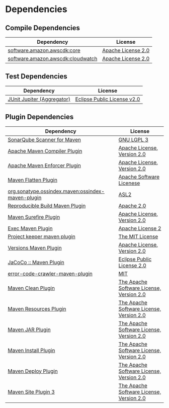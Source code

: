 <!-- @formatter:off -->
# Dependencies

## Compile Dependencies

| Dependency                             | License                 |
| -------------------------------------- | ----------------------- |
| [software.amazon.awscdk:core][0]       | [Apache License 2.0][1] |
| [software.amazon.awscdk:cloudwatch][0] | [Apache License 2.0][1] |

## Test Dependencies

| Dependency                      | License                          |
| ------------------------------- | -------------------------------- |
| [JUnit Jupiter (Aggregator)][4] | [Eclipse Public License v2.0][5] |

## Plugin Dependencies

| Dependency                                              | License                                        |
| ------------------------------------------------------- | ---------------------------------------------- |
| [SonarQube Scanner for Maven][6]                        | [GNU LGPL 3][7]                                |
| [Apache Maven Compiler Plugin][8]                       | [Apache License, Version 2.0][9]               |
| [Apache Maven Enforcer Plugin][10]                      | [Apache License, Version 2.0][9]               |
| [Maven Flatten Plugin][12]                              | [Apache Software Licenese][13]                 |
| [org.sonatype.ossindex.maven:ossindex-maven-plugin][14] | [ASL2][13]                                     |
| [Reproducible Build Maven Plugin][16]                   | [Apache 2.0][13]                               |
| [Maven Surefire Plugin][18]                             | [Apache License, Version 2.0][9]               |
| [Exec Maven Plugin][20]                                 | [Apache License 2][13]                         |
| [Project keeper maven plugin][22]                       | [The MIT License][23]                          |
| [Versions Maven Plugin][24]                             | [Apache License, Version 2.0][9]               |
| [JaCoCo :: Maven Plugin][26]                            | [Eclipse Public License 2.0][27]               |
| [error-code-crawler-maven-plugin][28]                   | [MIT][29]                                      |
| [Maven Clean Plugin][30]                                | [The Apache Software License, Version 2.0][13] |
| [Maven Resources Plugin][32]                            | [The Apache Software License, Version 2.0][13] |
| [Maven JAR Plugin][34]                                  | [The Apache Software License, Version 2.0][13] |
| [Maven Install Plugin][36]                              | [The Apache Software License, Version 2.0][13] |
| [Maven Deploy Plugin][38]                               | [The Apache Software License, Version 2.0][13] |
| [Maven Site Plugin 3][40]                               | [The Apache Software License, Version 2.0][13] |

[1]: http://www.apache.org/licenses/LICENSE-2.0
[13]: http://www.apache.org/licenses/LICENSE-2.0.txt
[18]: https://maven.apache.org/surefire/maven-surefire-plugin/
[30]: http://maven.apache.org/plugins/maven-clean-plugin/
[29]: https://opensource.org/licenses/MIT
[12]: https://www.mojohaus.org/flatten-maven-plugin/
[20]: http://www.mojohaus.org/exec-maven-plugin
[22]: https://github.com/exasol/project-keeper/
[24]: http://www.mojohaus.org/versions-maven-plugin/
[8]: https://maven.apache.org/plugins/maven-compiler-plugin/
[27]: https://www.eclipse.org/legal/epl-2.0/
[7]: http://www.gnu.org/licenses/lgpl.txt
[26]: https://www.jacoco.org/jacoco/trunk/doc/maven.html
[16]: http://zlika.github.io/reproducible-build-maven-plugin
[23]: https://github.com/exasol/project-keeper/blob/main/LICENSE
[34]: http://maven.apache.org/plugins/maven-jar-plugin/
[6]: http://sonarsource.github.io/sonar-scanner-maven/
[9]: https://www.apache.org/licenses/LICENSE-2.0.txt
[10]: https://maven.apache.org/enforcer/maven-enforcer-plugin/
[5]: https://www.eclipse.org/legal/epl-v20.html
[36]: http://maven.apache.org/plugins/maven-install-plugin/
[4]: https://junit.org/junit5/
[14]: https://sonatype.github.io/ossindex-maven/maven-plugin/
[38]: http://maven.apache.org/plugins/maven-deploy-plugin/
[40]: http://maven.apache.org/plugins/maven-site-plugin/
[32]: http://maven.apache.org/plugins/maven-resources-plugin/
[0]: https://github.com/aws/aws-cdk
[28]: https://github.com/exasol/error-code-crawler-maven-plugin
